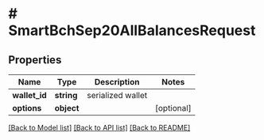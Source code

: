 # # SmartBchSep20AllBalancesRequest

## Properties

Name | Type | Description | Notes
------------ | ------------- | ------------- | -------------
**wallet_id** | **string** | serialized wallet | 
**options** | **object** |  | [optional] 

[[Back to Model list]](../../README.md#documentation-for-models) [[Back to API list]](../../README.md#documentation-for-api-endpoints) [[Back to README]](../../README.md)


